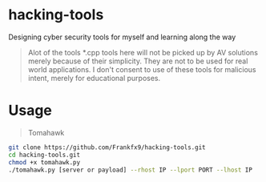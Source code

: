 # hacking-tools
Designing cyber security tools for myself and learning along the way
> Alot of the tools *.cpp tools here will not be picked up by AV solutions merely because of their simplicity. They are not to be used for real world applications. I don't consent to use of these tools for malicious intent, merely for educational purposes.

# Usage
> Tomahawk
```bash
git clone https://github.com/Frankfx9/hacking-tools.git
cd hacking-tools.git
chmod +x tomahawk.py
./tomahawk.py [server or payload] --rhost IP --lport PORT --lhost IP
```
